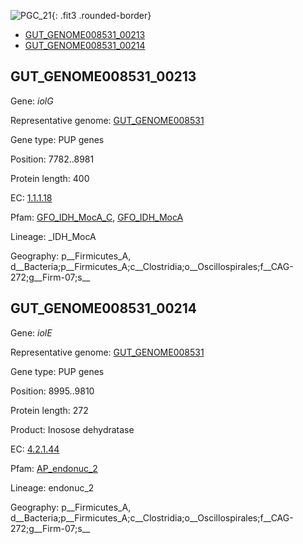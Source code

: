 ![PGC_21](../static/images/Clusters_figure/PGC_21.jpg){: .fit3 .rounded-border}

<ul id="myTab" class="nav nav-tabs">
  <li class="active">
        <a href="#tab1" data-toggle="tab">GUT_GENOME008531_00213</a>
  </li>
<li><a href="#tab2" data-toggle="tab">GUT_GENOME008531_00214</a></li>
</ul>

<div id="myTabContent" class="tab-content">
  <div class="tab-pane fade in active" id="tab1">

<h2 id="GUT_GENOME008531_00213">GUT_GENOME008531_00213</h2>
<p>Gene: <em>iolG</em>
<p>Representative genome: <a href="Europe">GUT_GENOME008531</a></p>
<p>Gene type: PUP genes</p>
<p>Position: 7782..8981</p>
<p>Protein length: 400</p>
<p>EC: <a href="https://www.brenda-enzymes.org/enzyme.php?ecno=1.1.1.18">1.1.1.18</a></p>
<p>Pfam: <a href="http://pfam.xfam.org/family/GFO_IDH_MocA_C">GFO_IDH_MocA_C</a>, <a href="http://pfam.xfam.org/family/GFO_IDH_MocA">GFO_IDH_MocA</a></p>
<p>Lineage: _IDH_MocA</p>
<p>Geography: p__Firmicutes_A, d__Bacteria;p__Firmicutes_A;c__Clostridia;o__Oscillospirales;f__CAG-272;g__Firm-07;s__</p>
  </div>

  <div class="tab-pane fade" id="tab2">

<h2 id="GUT_GENOME008531_00214">GUT_GENOME008531_00214</h2>
<p>Gene: <em>iolE</em></p>
<p>Representative genome: <a href="Europe">GUT_GENOME008531</a></p>
<p>Gene type: PUP genes</p>
<p>Position: 8995..9810</p>
<p>Protein length: 272</p>
<p>Product: Inosose dehydratase</p>
<p>EC: <a href="https://www.brenda-enzymes.org/enzyme.php?ecno=4.2.1.44">4.2.1.44</a></p>
<p>Pfam: <a href="http://pfam.xfam.org/family/AP_endonuc_2">AP_endonuc_2</a></p>

<p>Lineage: endonuc_2</p>
<p>Geography: p__Firmicutes_A, d__Bacteria;p__Firmicutes_A;c__Clostridia;o__Oscillospirales;f__CAG-272;g__Firm-07;s__</p>

  </div>
</div>
